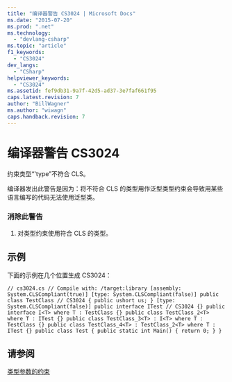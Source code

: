 ```yaml
---
title: "编译器警告 CS3024 | Microsoft Docs"
ms.date: "2015-07-20"
ms.prod: ".net"
ms.technology: 
  - "devlang-csharp"
ms.topic: "article"
f1_keywords: 
  - "CS3024"
dev_langs: 
  - "CSharp"
helpviewer_keywords: 
  - "CS3024"
ms.assetid: fef9db31-9a7f-42d5-ad37-3e7faf661f95
caps.latest.revision: 7
author: "BillWagner"
ms.author: "wiwagn"
caps.handback.revision: 7
---
```

# 编译器警告 CS3024
约束类型“'type”不符合 CLS。  
  
 编译器发出此警告是因为：将不符合 CLS 的类型用作泛型类型约束会导致用某些语言编写的代码无法使用泛型类。  
  
### 消除此警告  
  
1.  对类型约束使用符合 CLS 的类型。  
  
## 示例  
 下面的示例在几个位置生成 CS3024：  
  
```  
// cs3024.cs // Compile with: /target:library [assembly: System.CLSCompliant(true)] [type: System.CLSCompliant(false)] public class TestClass // CS3024 { public ushort us; } [type: System.CLSCompliant(false)] public interface ITest // CS3024 {} public interface I<T> where T : TestClass {} public class TestClass_2<T> where T : ITest {} public class TestClass_3<T> : I<T> where T : TestClass {} public class TestClass_4<T> : TestClass_2<T> where T : ITest {} public class Test { public static int Main() { return 0; } }  
```  
  
## 请参阅  
 [类型参数的约束](../../csharp/programming-guide/generics/constraints-on-type-parameters.md)